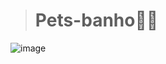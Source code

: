 > <h1>Pets-banho🐕‍🦺 </h1>


![image](https://github.com/theokkkk1/Pets-banho/assets/144964704/0a87747d-afcb-4d72-8489-4d5277c1886c)







